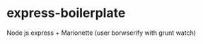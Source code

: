 express-boilerplate
===================

Node js express + Marionette (user borwserify with grunt watch)


